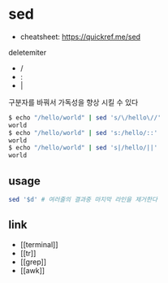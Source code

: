 # sed

- cheatsheet: https://quickref.me/sed

deletemiter 
- /
- :
- |

구분자를 바꿔서 가독성을 향상 시킬 수 있다
```sh
$ echo "/hello/world" | sed 's/\/hello\//'
world
$ echo "/hello/world" | sed 's:/hello/::'
world
$ echo "/hello/world" | sed 's|/hello/||'
world
```

## usage
```sh 
sed '$d' # 여러줄의 결과중 마지막 라인을 제거한다
```

## link
- [[terminal]]
- [[tr]]
- [[grep]]
- [[awk]]

